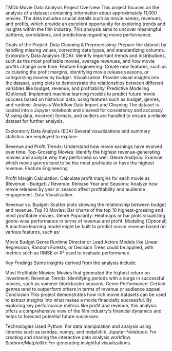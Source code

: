 TMDb Movie Data Analysis
Project Overview
This project focuses on the analysis of a dataset containing information about approximately 11,000 movies. The data includes crucial details such as movie names, revenues, and profits, which provide an excellent opportunity for exploring trends and insights within the film industry. This analysis aims to uncover meaningful patterns, correlations, and predictions regarding movie performance.

Goals of the Project:
Data Cleaning & Preprocessing: Prepare the dataset by handling missing values, correcting data types, and standardizing columns.
Exploratory Data Analysis (EDA): Identify important trends and distributions, such as the most profitable movies, average revenues, and how movie profits change over time.
Feature Engineering: Create new features, such as calculating the profit margins, identifying movie release seasons, or categorizing movies by budget.
Visualization: Provide visual insights into the dataset, using plots to demonstrate the relationships between different variables like budget, revenue, and profitability.
Predictive Modeling (Optional): Implement machine learning models to predict future movie success based on historical data, using features such as budget, genres, and runtime.
Analysis Workflow
Data Import and Cleaning
The dataset is loaded into a Jupyter notebook and cleaned for consistency and accuracy. Missing data, incorrect formats, and outliers are handled to ensure a reliable dataset for further analysis.

Exploratory Data Analysis (EDA)
Several visualizations and summary statistics are employed to explore:

Revenue and Profit Trends: Understand how movie earnings have evolved over time.
Top-Grossing Movies: Identify the highest revenue-generating movies and analyze why they performed so well.
Genre Analysis: Examine which movie genres tend to be the most profitable or have the highest revenue.
Feature Engineering

Profit Margin Calculation: Calculate profit margins for each movie as (Revenue - Budget) / Revenue.
Release Year and Seasons: Analyze how movie releases by year or season affect profitability and audience engagement.
Data Visualization

Revenue vs. Budget: Scatter plots showing the relationship between budget and revenue.
Top 10 Movies: Bar charts of the top 10 highest-grossing and most profitable movies.
Genre Popularity: Heatmaps or bar plots visualizing genre-wise performance in terms of revenue and profit.
Modeling (Optional)
A machine learning model might be built to predict movie revenue based on various features, such as:

Movie Budget
Genre
Runtime
Director or Lead Actors
Models like Linear Regression, Random Forests, or Decision Trees could be applied, with metrics such as RMSE or R² used to evaluate performance.

Key Findings
Some insights derived from the analysis include:

Most Profitable Movies: Movies that generated the highest return on investment.
Revenue Trends: Identifying periods with a surge in successful movies, such as summer blockbuster seasons.
Genre Performance: Certain genres tend to outperform others in terms of revenue or audience appeal.
Conclusion
This project demonstrates how rich movie datasets can be used to extract insights into what makes a movie financially successful. By exploring key performance metrics like profit and revenue, this analysis offers a comprehensive view of the film industry's financial dynamics and helps to forecast potential future successes.

Technologies Used
Python: For data manipulation and analysis using libraries such as pandas, numpy, and matplotlib.
Jupyter Notebook: For creating and sharing the interactive data analysis workflow.
Seaborn/Matplotlib: For generating insightful visualizations.

